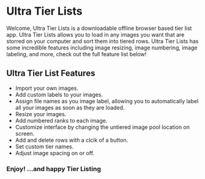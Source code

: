 <h1>Ultra Tier Lists</h1>
Welcome, Ultra Tier Lists is a downloadable offline browser based tier list app.  Ultra Tier Lists allows you to load in any images you want that are storred on your computer and sort them into tiered rows. Ultra Tier Lists has some incredible features including image resizing, image numbering, image labeling, and more, check out the full feature list below!

<h2>Ultra Tier List Features</h2>
<ul>
  <li>Import your own images.</li>
  <li>Add custom labels to your images.</li>
  <li>Assign file names as you image label, allowing you to automatically label all your images as soon as they are loaded.</li>
  <li>Resize your images.</li>
  <li>Add numbered ranks to each image.</li>
  <li>Customize interface by changing the untiered image pool location on screen.</li>
  <li>Add and delete rows with a clcik of a button.</li>
  <li>Set custom tier names.</li>
  <li>Adjust image spacing on or off.</li>
</ul>
<h3>Enjoy! ...and happy Tier Listing</h3>
